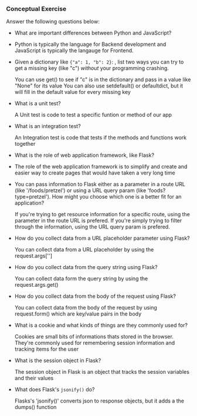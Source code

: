 ### Conceptual Exercise

Answer the following questions below:

- What are important differences between Python and JavaScript?

- Python is typically the language for Backend development and JavaScript is typically the langauge for Frontend.

- Given a dictionary like ``{"a": 1, "b": 2}``: , list two ways you
  can try to get a missing key (like "c") *without* your programming
  crashing.

  You can use get() to see if "c" is in the dictionary and pass in a value like "None" for its value
  You can also use setdefault() or defaultdict, but it will fill in the default value for every missing key

- What is a unit test?

  A Unit test is code to test a specific funtion or method of our app

- What is an integration test?

  An Integration test is code that tests if the methods and functions work together

- What is the role of web application framework, like Flask?

- The role of the web application framework is to simplify and create and easier way to create pages that would have taken a very long time

- You can pass information to Flask either as a parameter in a route URL
  (like '/foods/pretzel') or using a URL query param (like
  'foods?type=pretzel'). How might you choose which one is a better fit
  for an application?

  If you're trying to get resource information for a specific route, using the parameter in the route URL is prefered.
  If you're simply trying to filter through the information, using the URL query param is prefered. 

- How do you collect data from a URL placeholder parameter using Flask?

  You can collect data from a URL placeholder by using the request.args['<argument name>'] 

- How do you collect data from the query string using Flask?

  You can collect data form the query string by using the request.args.get()

- How do you collect data from the body of the request using Flask?

  You can collect data from the body of the request by using request.form() which are key/value pairs in the body

- What is a cookie and what kinds of things are they commonly used for?

  Cookies are small bits of informations thats stored in the browser. They're commonly used for remembering session information and tracking items for the user

- What is the session object in Flask?

  The session object in Flask is an object that tracks the session variables and their values

- What does Flask's `jsonify()` do?

  Flasks's 'jsonify()' converts json to response objects, but it adds a the dumps() function
